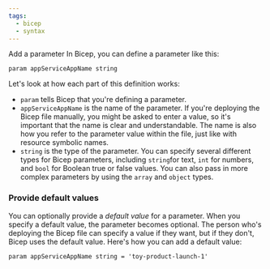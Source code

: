 ```yaml
---
tags:
  - bicep
  - syntax
---
```

Add a parameter
In Bicep, you can define a parameter like this:
```
param appServiceAppName string
```
Let's look at how each part of this definition works:
- `param` tells Bicep that you're defining a parameter.
- `appServiceAppName` is the name of the parameter. If you're deploying the Bicep file manually, you might be asked to enter a value, so it's important that the name is clear and understandable. The name is also how you refer to the parameter value within the file, just like with resource symbolic names.
- `string` is the type of the parameter. You can specify several different types for Bicep parameters, including `string`for text, `int` for numbers, and `bool` for Boolean true or false values. You can also pass in more complex parameters by using the `array` and `object` types.

### Provide default values

You can optionally provide a _default value_ for a parameter. When you specify a default value, the parameter becomes optional. The person who's deploying the Bicep file can specify a value if they want, but if they don't, Bicep uses the default value.
Here's how you can add a default value:

```
param appServiceAppName string = 'toy-product-launch-1'
```